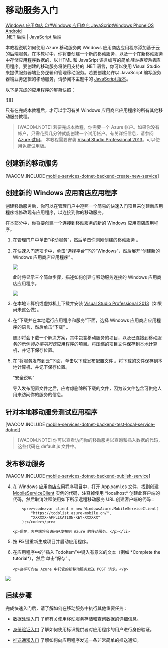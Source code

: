 <properties linkid="develop-mobile-tutorials-get-started" urlDisplayName="Get Started" pageTitle="Get Started with Mobile Services for Windows Store apps | Mobile Dev Center" metaKeywords="" description="Follow this tutorial to get started using Azure Mobile Services for Windows Store development in C#, VB, or JavaScript. " metaCanonical="" services="" documentationCenter="Mobile" title="Get started with Mobile Services" authors="glenga" solutions="" manager="" editor="" />
<tags ms.service=""
    ms.date="11/21/2014"
    wacn.date="04/11/2015"
    />

<a name="getting-started"> </a>
# 移动服务入门

<div class="dev-center-tutorial-selector sublanding"><a href="/zh-cn/documentation/articles/mobile-services-dotnet-backend-windows-store-dotnet-get-started" title="Windows Store C#">Windows 应用商店 C\#</a><a href="/zh-cn/documentation/articles/mobile-services-dotnet-backend-windows-store-javascript-get-started" title="Windows Store JavaScript" class="current">Windows 应用商店 JavaScript</a><a href="/zh-cn/documentation/articles/mobile-services-dotnet-backend-windows-phone-get-started" title="Windows Phone">Windows Phone</a><a href="/zh-cn/documentation/articles/mobile-services-dotnet-backend-ios-get-started" title="iOS">iOS</a>	<a href="/zh-cn/documentation/articles/mobile-services-dotnet-backend-android-get-started" title="Android">Android</a><!--<a href="/zh-cn/documentation/articles/get-started-html" title="HTML">HTML</a><a href="/zh-cn/documentation/articles/partner-xamarin-mobile-services-ios-get-started" title="Xamarin.iOS">Xamarin.iOS</a><a href="/zh-cn/documentation/articles/partner-xamarin-mobile-services-android-get-started" title="Xamarin.Android">Xamarin.Android</a><a href="/zh-cn/documentation/articles/partner-sencha-mobile-services-get-started/" title="Sencha">Sencha</a><a href="/zh-cn/documentation/articles/mobile-services-javascript-backend-phonegap-get-started/" title="PhoneGap" class="current">PhoneGap</a>--></div>

<div class="dev-center-tutorial-subselector">
	<a href="/zh-cn/documentation/articles/mobile-services-dotnet-backend-windows-store-javascript-get-started/" title=".NET backend" class="current">.NET 后端</a> | <a href="/zh-cn/documentation/articles/mobile-services-windows-store-get-started/"  title="JavaScript backend" >JavaScript 后端</a>
</div>

本教程说明如何使用 Azure 移动服务向 Windows 应用商店应用程序添加基于云的后端服务。在本教程中，你将要创建一个新的移动服务，以及一个在新移动服务中存储应用程序数据的、以 HTML 和 JavaSript 语言编写的简单*待办事项列表*应用程序。要创建的移动服务将使用支持的 .NET 语言，你可以使用 Visual Studio 来提供服务器端业务逻辑和管理移动服务。若要创建允许以 JavaScript 编写服务器端业务逻辑的移动服务，请参阅本主题中的 [JavaScript 版本][]。

以下是完成的应用程序的屏幕快照：

![][]

只有在完成本教程后，才可以学习有关 Windows 应用商店应用程序的所有其他移动服务教程。

> [WACOM.NOTE] 若要完成本教程，你需要一个 Azure 帐户。如果你没有帐户，只需花费几分钟就能创建一个试用帐户。有关详细信息，请参阅 [Azure 试用][]。
> 本教程需要安装 [Visual Studio Professional 2013][]。可以使用免费试用版。

## 创建新的移动服务

[WACOM.INCLUDE [mobile-services-dotnet-backend-create-new-service][]]

## 创建新的 Windows 应用商店应用程序

创建移动服务后，你可以在管理门户中遵照一个简易的快速入门项目来创建新应用程序或修改现有应用程序，以连接到你的移动服务。

在本部分中，你将要创建一个连接到移动服务的新的 Windows 应用商店应用程序。

1.  在管理门户中单击“移动服务”，然后单击你刚刚创建的移动服务 。

2.  在快速入门选项卡中，单击“选择平台”下的“Windows”，然后展开“创建新的 Windows 应用商店应用程序” 。

    ![][1]

    此时将显示三个简单步骤，描述如何创建与移动服务连接的 Windows 应用商店应用程序。

    ![][2]

3.  在本地计算机或虚拟机上下载并安装 [Visual Studio Professional 2013][]（如果尚未这么做）。

4.  在“下载并在本地运行应用程序和服务”下面，选择 Windows 应用商店应用程序的语言，然后单击“下载” 。

    随即将会下载一个解决方案，其中包含移动服务的项目，以及已连接到移动服务的示例*待办事项列表*应用程序的项目。将压缩的项目文件保存到本地计算机，并记下保存位置。

5.  在“将服务发布到云”下面，单击以下载发布配置文件 。将下载的文件保存到本地计算机，并记下保存位置。

    "安全说明"

    导入发布配置文件之后，应考虑删除所下载的文件，因为该文件包含可供他人用来访问你的服务的信息。

## 针对本地移动服务测试应用程序

[WACOM.INCLUDE [mobile-services-dotnet-backend-test-local-service-dotnet][]]

> [WACOM.NOTE] 你可以查看访问你的移动服务以查询和插入数据的代码，这些代码在 default.js 文件中。

## 发布移动服务

[WACOM.INCLUDE [mobile-services-dotnet-backend-publish-service][]]

<ol start="4">
<li><p>在 Windows 应用商店应用程序项目中，打开 App.xaml.cs 文件，找到创建 <a href="http://msdn.microsoft.com/zh-cn/library/Windowsazure/microsoft.windowsazure.mobileservices.mobileserviceclient.aspx" target="_blank">MobileServiceClient</a> 实例的代码，注释掉使用 *localhost* 创建此客户端的代码，然后取消注释使用如下所示远程移动服务 URL 创建客户端的代码：</p>

        <pre><code>var client = new WindowsAzure.MobileServiceClient(
            "https://todolist.azure-mobile.cn/",
            "XXXXXX-APPLICATION-KEY-XXXXXX"
        );</code></pre>

    <p>现在，客户端将会访问已发布到 Azure 的移动服务。</p></li>

<li><p>按 <b>F5</b> 键重新生成项目并启动应用程序。</p></li>

<li><p>在应用程序中的“插入 TodoItem”中键入有意义的文本（例如 *Complete the tutorial*），然后 单击“保存” 。</p>

    <p>这样可向在 Azure 中托管的新移动服务发送 POST 请求。</p>
</li>
</ol>

![][3]

## 后续步骤

完成快速入门后，请了解如何在移动服务中执行其他重要任务：

-   [数据处理入门][]
    了解有关使用移动服务存储和查询数据的详细信息。

-   [身份验证入门][]
    了解如何使用标识提供者对应用程序的用户进行身份验证。

-   [推送通知入门][]
    了解如何向应用程序发送一条非常简单的推送通知。

  [Windows 应用商店 C\#]: /zh-cn/documentation/articles/mobile-services-dotnet-backend-windows-store-dotnet-get-started "Windows 应用商店 C#"
  [Windows 应用商店 JavaScript]: /zh-cn/documentation/articles/mobile-services-dotnet-backend-windows-store-javascript-get-started "Windows 应用商店 JavaScript"
  [Windows Phone]: /zh-cn/documentation/articles/mobile-services-dotnet-backend-windows-phone-get-started "Windows Phone"
  [iOS]: /zh-cn/documentation/articles/mobile-services-dotnet-backend-ios-get-started "iOS"
  [Android]: /zh-cn/documentation/articles/mobile-services-dotnet-backend-android-get-started "Android"
  [.NET 后端]: /zh-cn/documentation/articles/mobile-services-dotnet-backend-windows-store-javascript-get-started/ ".NET 后端"
  [JavaScript 后端]: /zh-cn/documentation/articles/mobile-services-windows-store-get-started/ "JavaScript 后端"
  [JavaScript 版本]: /zh-cn/documentation/articles/mobile-services-windows-store-get-started
  [0]: ./media/mobile-services-dotnet-backend-windows-store-javascript-get-started/mobile-quickstart-completed.png
  [Azure 试用]: http://www.windowsazure.cn/pricing/1rmb-trial/
  [Visual Studio Professional 2013]: https://go.microsoft.com/fwLink/p/?LinkID=257546
  [mobile-services-dotnet-backend-create-new-service]: ../includes/mobile-services-dotnet-backend-create-new-service.md
  [1]: ./media/mobile-services-dotnet-backend-windows-store-javascript-get-started/mobile-portal-quickstart.png
  [2]: ./media/mobile-services-dotnet-backend-windows-store-javascript-get-started/mobile-quickstart-steps.png
  [mobile-services-dotnet-backend-test-local-service-dotnet]: ../includes/mobile-services-dotnet-backend-test-local-service-dotnet.md
  [mobile-services-dotnet-backend-publish-service]: ../includes/mobile-services-dotnet-backend-publish-service.md
  [MobileServiceClient]: http://msdn.microsoft.com/zh-cn/library/Windowsazure/microsoft.windowsazure.mobileservices.mobileserviceclient.aspx
  [3]: ./media/mobile-services-dotnet-backend-windows-store-javascript-get-started/mobile-quickstart-startup.png
  [数据处理入门]: /zh-cn/documentation/articles/mobile-services-dotnet-backend-windows-store-javascript-get-started-data
  [身份验证入门]: /zh-cn/documentation/articles/mobile-services-dotnet-backend-windows-store-javascript-get-started-users
  [推送通知入门]: /zh-cn/documentation/articles/mobile-services-dotnet-backend-windows-store-javascript-get-started-push
